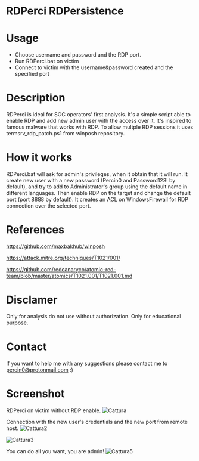 # RDPerci RDPersistence

# Usage
- Choose username and password and the RDP port.
- Run RDPerci.bat on victim
- Connect to victim with the username&password created and the specified port

# Description
RDPerci is ideal for SOC operators' first analysis. It's a simple script able to enable RDP and add new admin user with the access over it. It's inspired to famous malware that works with RDP. To allow multple RDP sessions it uses termsrv_rdp_patch.ps1 from winposh repository.

# How it works
RDPerci.bat will ask for admin's privileges, when it obtain that it will run. It create new user with a new password (Percin0 and Password123! by default), and try to add to Administrator's group using the default name in different languages.
Then enable RDP on the target and change the default port (port 8888 by default). It creates an ACL on WindowsFirewall for RDP connection over the selected port.

# References
https://github.com/maxbakhub/winposh

https://attack.mitre.org/techniques/T1021/001/

https://github.com/redcanaryco/atomic-red-team/blob/master/atomics/T1021.001/T1021.001.md

# Disclamer 
Only for analysis do not use without authorization. Only for educational purpose.

# Contact
If you want to help me with any suggestions please contact me to percin0@protonmail.com :) 


# Screenshot

RDPerci on victim without RDP enable.
![Cattura](https://user-images.githubusercontent.com/94323404/153262514-2ad28c12-bf36-44db-af89-9e6c65530077.PNG)

Connection with the new user's credentials and the new port from remote host.
![Cattura2](https://user-images.githubusercontent.com/94323404/153262576-7ffbf271-004d-4297-ae8c-af9b543d421c.PNG)

![Cattura3](https://user-images.githubusercontent.com/94323404/153262682-06d76a32-d925-446b-b4ce-ce1a16c332b1.PNG)

You can do all you want, you are admin!
![Cattura5](https://user-images.githubusercontent.com/94323404/153262772-bc3bab4d-db3d-4bee-ab3f-ab3c17e01ec5.PNG)
